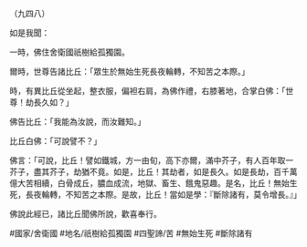 （九四八）

如是我聞：

一時，佛住舍衛國祇樹給孤獨園。

爾時，世尊告諸比丘：「眾生於無始生死長夜輪轉，不知苦之本際。」

時，有異比丘從坐起，整衣服，偏袒右肩，為佛作禮，右膝著地，合掌白佛：「世尊！劫長久如？」

佛告比丘：「我能為汝說，而汝難知。」

比丘白佛：「可說譬不？」

佛言：「可說，比丘！譬如鐵城，方一由旬，高下亦爾，滿中芥子，有人百年取一芥子，盡其芥子，劫猶不竟。如是，比丘！其劫者，如是長久。如是長劫，百千萬億大苦相續，白骨成丘，膿血成流，地獄、畜生、餓鬼惡趣。是名，比丘！無始生死，長夜輪轉，不知苦之本際。是故，比丘！當如是學：『斷除諸有，莫令增長。』」

佛說此經已，諸比丘聞佛所說，歡喜奉行。

#國家/舍衛國
#地名/祇樹給孤獨園
#四聖諦/苦
#無始生死
#斷除諸有
